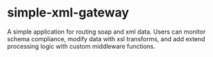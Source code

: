 # simple-xml-gateway
A simple application for routing soap and xml data. Users can monitor schema compliance, modify data with xsl transforms, and add extend processing logic with custom middleware functions.
